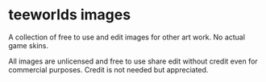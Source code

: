 # teeworlds images
A collection of free to use and edit images for other art work. No actual game skins.


All images are unlicensed and free to use share edit without credit even for commercial purposes.
Credit is not needed but appreciated.
